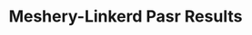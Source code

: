 ---
layout: past-results-layout
title: Meshery-Linkerd Pasr Results
permalink: project/compatibility-matrix/meshery-linkerd-past-results
description: a complete compatibility matrix and project test status dashboard.
language: en
display-title: "false"
list: exclude
type: "project"
service-mesh: "meshery-linkerd"
subheading: Meshery-Linkerd
---